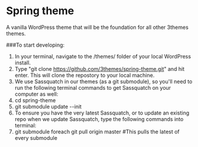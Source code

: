 Spring theme
============

A vanilla WordPress theme that will be the foundation for all other 3themes themes.

###To start developing:
1. In your terminal, navigate to the /themes/ folder of your local WordPress install.
2. Type "git clone https://github.com/3themes/spring-theme.git" and hit enter. This will clone the repostory to your local machine.
3. We use Sassquatch in our themes (as a git submodule), so you'll need to run the following terminal commands to get Sassquatch on your computer as well:
  1. cd spring-theme
  2. git submodule update --init
4. To ensure you have the very latest Sassquatch, or to update an existing repo when we update Sassquatch, type the following commands into terminal:
  1. git submodule foreach git pull origin master   #This pulls the latest of every submodule
